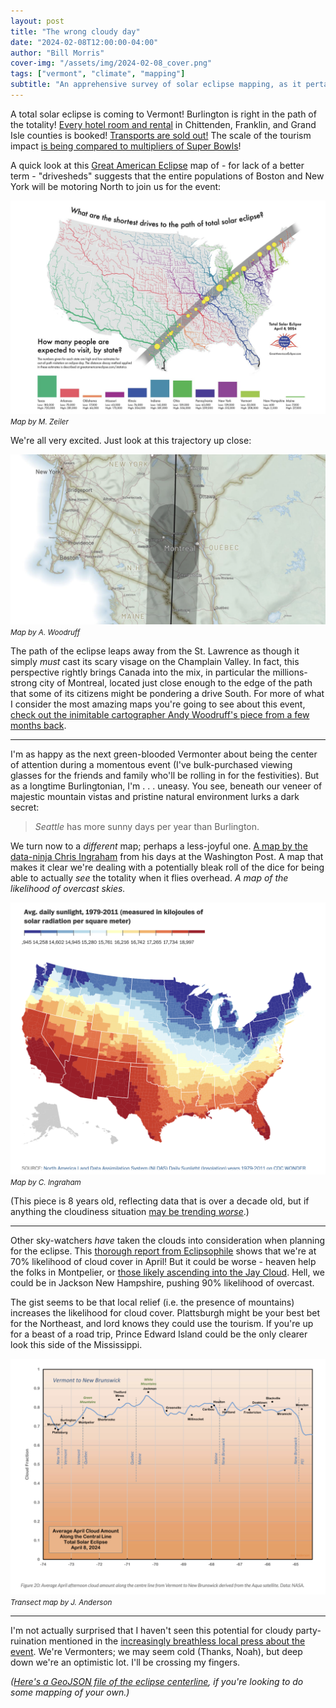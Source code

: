 ```yaml
---
layout: post
title: "The wrong cloudy day"
date: "2024-02-08T12:00:00-04:00"
author: "Bill Morris"
cover-img: "/assets/img/2024-02-08_cover.png"
tags: ["vermont", "climate", "mapping"]
subtitle: "An apprehensive survey of solar eclipse mapping, as it pertains to Vermont "
---
```


A total solar eclipse is coming to Vermont! Burlington is right in the path of the totality! [Every hotel room and rental](https://www.wcax.com/2023/10/13/hotels-lodgings-book-up-anticipation-total-solar-eclipse/) in Chittenden, Franklin, and Grand Isle counties is booked! [Transports are sold out!](https://www.powder.com/trending-news/jay-peak-whiteout) The scale of the tourism impact [is being compared to multipliers of Super Bowls](https://www.forbes.com/sites/jamiecartereurope/2023/12/19/it-will-be-like-50-super-bowls-happening-at-the-same-time/?sh=361bc79a497b)! 

A quick look at this [Great American Eclipse](https://www.greatamericaneclipse.com/) map of - for lack of a better term - "drivesheds" suggests that the entire populations of Boston and New York will be motoring North to join us for the event:

![1](/shoals/assets/img/2024-02-08_4.png)
<small><i>Map by M. Zeiler</i></small>

We're all very excited. Just look at this trajectory up close:

![1](/shoals/assets/img/2024-02-08_1.png)
<small><i>Map by A. Woodruff</i></small>

The path of the eclipse leaps away from the St. Lawrence as though it simply _must_ cast its scary visage on the Champlain Valley. In fact, this perspective rightly brings Canada into the mix, in particular the millions-strong city of Montreal, located just close enough to the edge of the path that some of its citizens might be pondering a drive South. For more of what I consider the most amazing maps you're going to see about this event, [check out the inimitable cartographer Andy Woodruff's piece from a few months back](https://andywoodruff.com/posts/2023/eclipse-2024/).

<hr>

I'm as happy as the next green-blooded Vermonter about being the center of attention during a momentous event (I've bulk-purchased viewing glasses for the friends and family who'll be rolling in for the festivities). But as a longtime Burlingtonian, I'm . . . uneasy. You see, beneath our veneer of majestic mountain vistas and pristine natural environment lurks a dark secret:

> _Seattle_ has more sunny days per year than Burlington.

We turn now to a _different_ map; perhaps a less-joyful one. [A map by the data-ninja Chris Ingraham](https://www.washingtonpost.com/news/wonk/wp/2015/07/13/map-where-americas-sunniest-and-least-sunny-places-are/) from his days at the Washington Post. A map that makes it clear we're dealing with a potentially bleak roll of the dice for being able to actually _see_ the totality when it flies overhead. _A map of the likelihood of overcast skies._

![2](/shoals/assets/img/2024-02-08_2.png)
<small><i>Map by C. Ingraham</i></small>

(This piece is 8 years old, reflecting data that is over a decade old, but if anything the cloudiness situation [may be trending _worse_](https://www.nhpr.org/nh-news/2023-08-21/new-england-whats-up-with-the-wet-weather-this-summer).)

<hr>

Other sky-watchers _have_ taken the clouds into consideration when planning for the eclipse. This [thorough report from Eclipsophile](https://eclipsophile.com/2024tse/#Vermont_New_Hampshire_Quebec_and_Maine_to_New_Brunswick) shows that we're at 70% likelihood of cloud cover in April! But it could be worse - heaven help the folks in Montpelier, or [those likely ascending into the Jay Cloud](https://www.powder.com/trending-news/jay-peak-whiteout). Hell, we could be in Jackson New Hampshire, pushing 90% likelihood of overcast. 

The gist seems to be that local relief (i.e. the presence of mountains) increases the likelihood for cloud cover. Plattsburgh might be your best bet for the Northeast, and lord knows they could use the tourism. If you're up for a beast of a road trip, Prince Edward Island could be the only clearer look this side of the Mississippi.

![3](/shoals/assets/img/2024-02-08_3.png)
<small><i>Transect map by J. Anderson</i></small>

<hr>

I'm not actually surprised that I haven't seen this potential for cloudy party-ruination mentioned in the [increasingly breathless local press about the event](https://www.sevendaysvt.com/news/from-the-deputy-publisher-there-goes-the-sun-40145321). We're Vermonters; we may seem cold (Thanks, Noah), but deep down we're an optimistic lot. I'll be crossing my fingers.

<i>([Here's a GeoJSON file of the eclipse centerline](https://gist.github.com/wboykinm/9b9f15cc15068b93b6da0084f94fd3ee), if you're looking to do some mapping of your own.)</i>
